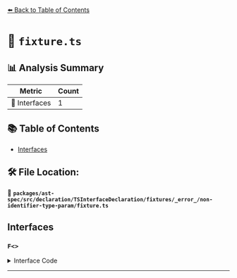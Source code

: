 [⬅️ Back to Table of Contents](../../../../../../../../index.md)

# 📄 `fixture.ts`

## 📊 Analysis Summary

| Metric | Count |
|--------|-------|
| 📐 Interfaces | 1 |

## 📚 Table of Contents

- [Interfaces](#interfaces)

## 🛠️ File Location:
📂 **`packages/ast-spec/src/declaration/TSInterfaceDeclaration/fixtures/_error_/non-identifier-type-param/fixture.ts`**

## Interfaces

### `F<>`

<details><summary>Interface Code</summary>

```ts
interface F<
```
</details>


---